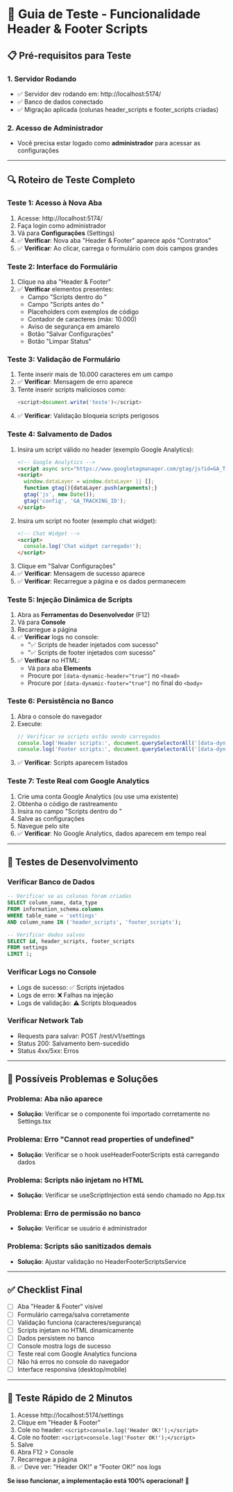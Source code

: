 # 🧪 Guia de Teste - Funcionalidade Header & Footer Scripts

## 📋 **Pré-requisitos para Teste**

### 1. Servidor Rodando
- ✅ Servidor dev rodando em: http://localhost:5174/
- ✅ Banco de dados conectado
- ✅ Migração aplicada (colunas header_scripts e footer_scripts criadas)

### 2. Acesso de Administrador
- Você precisa estar logado como **administrador** para acessar as configurações

---

## 🔍 **Roteiro de Teste Completo**

### **Teste 1: Acesso à Nova Aba**
1. Acesse: http://localhost:5174/
2. Faça login como administrador
3. Vá para **Configurações** (Settings)
4. ✅ **Verificar**: Nova aba "Header & Footer" aparece após "Contratos"
5. ✅ **Verificar**: Ao clicar, carrega o formulário com dois campos grandes

### **Teste 2: Interface do Formulário**
1. Clique na aba "Header & Footer"
2. ✅ **Verificar** elementos presentes:
   - Campo "Scripts dentro do <head>"
   - Campo "Scripts antes do </body>"
   - Placeholders com exemplos de código
   - Contador de caracteres (máx: 10.000)
   - Aviso de segurança em amarelo
   - Botão "Salvar Configurações"
   - Botão "Limpar Status"

### **Teste 3: Validação de Formulário**
1. Tente inserir mais de 10.000 caracteres em um campo
2. ✅ **Verificar**: Mensagem de erro aparece
3. Tente inserir scripts maliciosos como:
   ```javascript
   <script>document.write('teste')</script>
   ```
4. ✅ **Verificar**: Validação bloqueia scripts perigosos

### **Teste 4: Salvamento de Dados**
1. Insira um script válido no header (exemplo Google Analytics):
   ```html
   <!-- Google Analytics -->
   <script async src="https://www.googletagmanager.com/gtag/js?id=GA_TRACKING_ID"></script>
   <script>
     window.dataLayer = window.dataLayer || [];
     function gtag(){dataLayer.push(arguments);}
     gtag('js', new Date());
     gtag('config', 'GA_TRACKING_ID');
   </script>
   ```
2. Insira um script no footer (exemplo chat widget):
   ```html
   <!-- Chat Widget -->
   <script>
     console.log('Chat widget carregado!');
   </script>
   ```
3. Clique em "Salvar Configurações"
4. ✅ **Verificar**: Mensagem de sucesso aparece
5. ✅ **Verificar**: Recarregue a página e os dados permanecem

### **Teste 5: Injeção Dinâmica de Scripts**
1. Abra as **Ferramentas do Desenvolvedor** (F12)
2. Vá para **Console**
3. Recarregue a página
4. ✅ **Verificar** logs no console:
   - "✅ Scripts de header injetados com sucesso"
   - "✅ Scripts de footer injetados com sucesso"
5. ✅ **Verificar** no HTML:
   - Vá para aba **Elements**
   - Procure por `[data-dynamic-header="true"]` no `<head>`
   - Procure por `[data-dynamic-footer="true"]` no final do `<body>`

### **Teste 6: Persistência no Banco**
1. Abra o console do navegador
2. Execute:
   ```javascript
   // Verificar se scripts estão sendo carregados
   console.log('Header scripts:', document.querySelectorAll('[data-dynamic-header="true"]'));
   console.log('Footer scripts:', document.querySelectorAll('[data-dynamic-footer="true"]'));
   ```
3. ✅ **Verificar**: Scripts aparecem listados

### **Teste 7: Teste Real com Google Analytics**
1. Crie uma conta Google Analytics (ou use uma existente)
2. Obtenha o código de rastreamento
3. Insira no campo "Scripts dentro do <head>"
4. Salve as configurações
5. Navegue pelo site
6. ✅ **Verificar**: No Google Analytics, dados aparecem em tempo real

---

## 🔧 **Testes de Desenvolvimento**

### **Verificar Banco de Dados**
```sql
-- Verificar se as colunas foram criadas
SELECT column_name, data_type 
FROM information_schema.columns 
WHERE table_name = 'settings' 
AND column_name IN ('header_scripts', 'footer_scripts');

-- Verificar dados salvos
SELECT id, header_scripts, footer_scripts 
FROM settings 
LIMIT 1;
```

### **Verificar Logs no Console**
- Logs de sucesso: ✅ Scripts injetados
- Logs de erro: ❌ Falhas na injeção
- Logs de validação: ⚠️ Scripts bloqueados

### **Verificar Network Tab**
- Requests para salvar: POST /rest/v1/settings
- Status 200: Salvamento bem-sucedido
- Status 4xx/5xx: Erros

---

## 🚨 **Possíveis Problemas e Soluções**

### **Problema**: Aba não aparece
- **Solução**: Verificar se o componente foi importado corretamente no Settings.tsx

### **Problema**: Erro "Cannot read properties of undefined"
- **Solução**: Verificar se o hook useHeaderFooterScripts está carregando dados

### **Problema**: Scripts não injetam no HTML
- **Solução**: Verificar se useScriptInjection está sendo chamado no App.tsx

### **Problema**: Erro de permissão no banco
- **Solução**: Verificar se usuário é administrador

### **Problema**: Scripts são sanitizados demais
- **Solução**: Ajustar validação no HeaderFooterScriptsService

---

## ✅ **Checklist Final**

- [ ] Aba "Header & Footer" visível
- [ ] Formulário carrega/salva corretamente
- [ ] Validação funciona (caracteres/segurança)
- [ ] Scripts injetam no HTML dinamicamente
- [ ] Dados persistem no banco
- [ ] Console mostra logs de sucesso
- [ ] Teste real com Google Analytics funciona
- [ ] Não há erros no console do navegador
- [ ] Interface responsiva (desktop/mobile)

---

## 🎯 **Teste Rápido de 2 Minutos**

1. Acesse http://localhost:5174/settings
2. Clique em "Header & Footer"
3. Cole no header: `<script>console.log('Header OK!');</script>`
4. Cole no footer: `<script>console.log('Footer OK!');</script>`
5. Salve
6. Abra F12 > Console
7. Recarregue a página
8. ✅ Deve ver: "Header OK!" e "Footer OK!" nos logs

**Se isso funcionar, a implementação está 100% operacional!** 🎉
